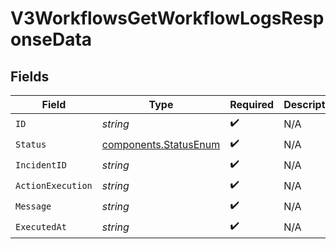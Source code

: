 # V3WorkflowsGetWorkflowLogsResponseData


## Fields

| Field                                                          | Type                                                           | Required                                                       | Description                                                    |
| -------------------------------------------------------------- | -------------------------------------------------------------- | -------------------------------------------------------------- | -------------------------------------------------------------- |
| `ID`                                                           | *string*                                                       | :heavy_check_mark:                                             | N/A                                                            |
| `Status`                                                       | [components.StatusEnum](../../models/components/statusenum.md) | :heavy_check_mark:                                             | N/A                                                            |
| `IncidentID`                                                   | *string*                                                       | :heavy_check_mark:                                             | N/A                                                            |
| `ActionExecution`                                              | *string*                                                       | :heavy_check_mark:                                             | N/A                                                            |
| `Message`                                                      | *string*                                                       | :heavy_check_mark:                                             | N/A                                                            |
| `ExecutedAt`                                                   | *string*                                                       | :heavy_check_mark:                                             | N/A                                                            |